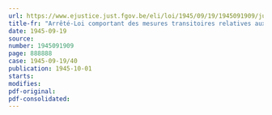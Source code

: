 ```yaml
---
url: https://www.ejustice.just.fgov.be/eli/loi/1945/09/19/1945091909/justel
title-fr: "Arrêté-Loi comportant des mesures transitoires relatives aux allocations et pensions pour victimes civiles de la guerre"
date: 1945-09-19
source:
number: 1945091909
page: 888888
case: 1945-09-19/40
publication: 1945-10-01
starts:
modifies:
pdf-original:
pdf-consolidated:
---
```


